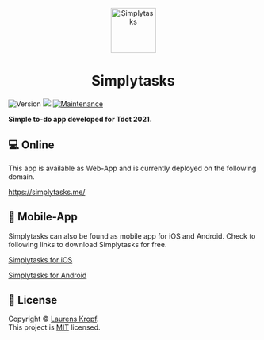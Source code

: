 <p align="center">
<img width="91" height="91" alt="Simplytasks" src="https://simplytasks.me/favicon.png"/>
</p>

<h1 align="center">Simplytasks</h1>
<p>
  <img alt="Version" src="https://img.shields.io/badge/version-1.0.0-blue.svg?cacheSeconds=2592000" />
  <img src="https://img.shields.io/badge/flutter-%3E%3D1.17.0-blue.svg" />
  <a href="https://github.com/kefranabg/readme-md-generator/graphs/commit-activity" target="_blank">
    <img alt="Maintenance" src="https://img.shields.io/badge/Maintained%3F-yes-green.svg" />
  </a>
  </a>
</p>

**Simple to-do app developed for Tdot 2021.**

## 💻 Online

This app is available as Web-App and is currently deployed on the following domain.

<a href="https://simplytasks.me/" target="_blank">https://simplytasks.me/</a>

## 📱 Mobile-App

Simplytasks can also be found as mobile app for iOS and Android. Check to following links to download Simplytasks for free.

<a href="https://simplytasks.me/" target="_blank">Simplytasks for iOS</a>

<a href="https://simplytasks.me/" target="_blank">Simplytasks for Android</a>

## 📝 License

Copyright © [Laurens Kropf](https://github.com/laurensk).<br />
This project is [MIT](https://github.com/laurensk/simplytasks_app/blob/master/LICENSE) licensed.